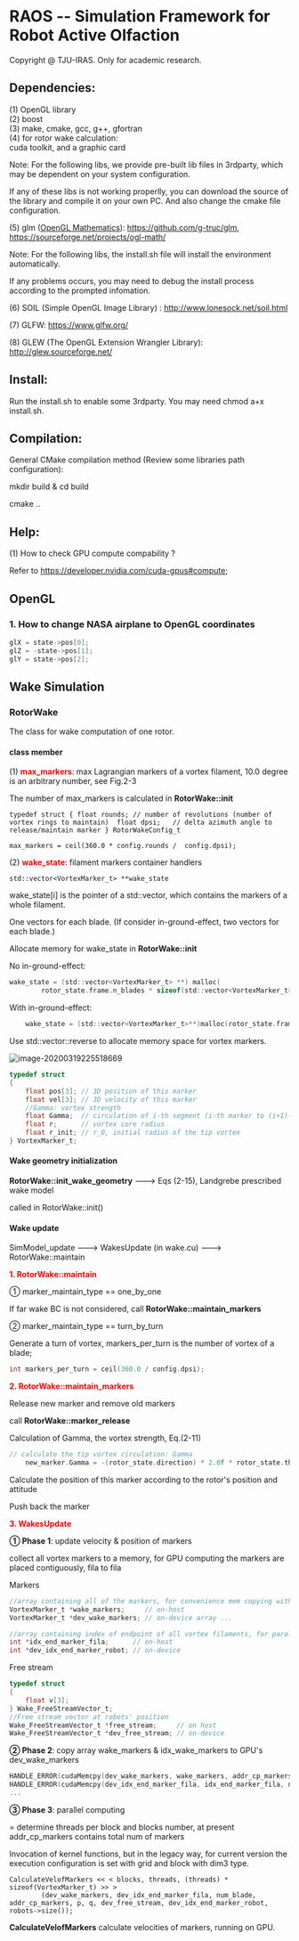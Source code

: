 RAOS -- Simulation Framework for Robot Active Olfaction
=======

Copyright @ TJU-IRAS. Only for academic research.

Dependencies:
----
(1) OpenGL library<br>
(2) boost<br>
(3) make, cmake, gcc, g++, gfortran<br>
(4) for rotor wake calculation:<br>
    cuda toolkit, and a graphic card<br>

Note: For the following libs, we provide pre-built lib files in 3rdparty, which may be dependent on your system configuration.

If any of these libs is not working properlly, you can download the source of the library and compile it on your own PC. And also change the cmake file configuration.

(5) glm ([OpenGL Mathematics](http://glm.g-truc.net/)): https://github.com/g-truc/glm, https://sourceforge.net/projects/ogl-math/

Note: For the following libs, the install.sh file will install the environment automatically.

If any problems occurs, you may need to debug the install process according to the prompted infomation.

(6) SOIL (Simple OpenGL Image Library) : http://www.lonesock.net/soil.html

(7) GLFW: https://www.glfw.org/

(8) GLEW (The OpenGL Extension Wrangler Library): http://glew.sourceforge.net/

Install:
----

Run the install.sh to enable some 3rdparty. You may need chmod a+x install.sh.

Compilation:
----

General CMake compilation method (Review some libraries path configuration):

mkdir build & cd build

cmake ..

Help:
----
(1) How to check GPU compute compability ?

Refer to https://developer.nvidia.com/cuda-gpus#compute;



## OpenGL

### 1. How to change NASA airplane to OpenGL coordinates

```c
glX = state->pos[0];
glZ = -state->pos[1];
glY = state->pos[2];
```





## Wake Simulation

### RotorWake

The class for wake computation of one rotor.



#### class member

(1) <span style="color:red">**max_markers**</span>: max Lagrangian markers of a vortex filament, 10.0 degree is an arbitrary number, see Fig.2-3

The number of max_markers is calculated in **RotorWake::init**

`typedef struct
{
    float rounds; // number of revolutions (number of vortex rings to maintain) 
    float dpsi;   // delta azimuth angle to release/maintain marker
} RotorWakeConfig_t`

`max_markers = ceil(360.0 * config.rounds /  config.dpsi);`

(2) <span style="color:red">**wake_state**</span>: filament markers container handlers

`std::vector<VortexMarker_t> **wake_state`

wake_state[i] is the pointer of a std::vector, which contains the markers of a whole filament.

One vectors for each blade.  (If consider in-ground-effect, two vectors for each blade.)

Allocate memory for wake_state in **RotorWake::init**

No in-ground-effect:

```c
wake_state = (std::vector<VortexMarker_t> **) malloc(
        rotor_state.frame.n_blades * sizeof(std::vector<VortexMarker_t> *));
```

With in-ground-effect:

```c
    wake_state = (std::vector<VortexMarker_t>**)malloc(rotor_state.frame.n_blades*2*sizeof(std::vector<VortexMarker_t>*));
```

Use std::vector::reverse to allocate memory space for vortex markers.

![image-20200319225518669](C:\Users\wuxia\AppData\Roaming\Typora\typora-user-images\image-20200319225518669.png)





```c
typedef struct
{
    float pos[3]; // 3D position of this marker
    float vel[3]; // 3D velocity of this marker
    //Gamma: vortex strength
    float Gamma;  // circulation of i-th segment (i-th marker to (i+1)-th marker)
    float r;      // vortex core radius
    float r_init; // r_0, initial radius of the tip vortex
} VortexMarker_t;
```



#### Wake geometry initialization

**RotorWake::init_wake_geometry** ---> Eqs (2-15),  Landgrebe prescribed wake model

called in RotorWake::init()



#### Wake update

SimModel_update ---> WakesUpdate   (in wake.cu)  ---> RotorWake::maintain

**<span style='color:red'>1. RotorWake::maintain</span>**

① marker_maintain_type == one_by_one

If far wake BC is not considered, call **RotorWake::maintain_markers**



② marker_maintain_type == turn_by_turn

Generate a turn of vortex, markers_per_turn is the number of vortex of a blade;

```c
int markers_per_turn = ceil(360.0 / config.dpsi);
```



<span style="color:red">**2. RotorWake::maintain_markers**</span>

Release new marker and remove old markers

call **RotorWake::marker_release**

Calculation of Gamma, the vortex strength, Eq.(2-11)

```c
// calculate the tip vortex circulation: Gamma
    new_marker.Gamma = -(rotor_state.direction) * 2.0f * rotor_state.thrust / rotor_state.frame.n_blades / (rotor_state.frame.radius * rotor_state.frame.radius) / 1.185f / rotor_state.Omega; // tip vortex circulation
```

Calculate the position of this marker according to the rotor's position and attitude

Push back the marker



<span style="color:red">**3. WakesUpdate**</span>

**① Phase 1**: update velocity & position of markers

collect all vortex markers to a memory, for GPU computing  the markers are placed contiguously, fila to fila

Markers

```c
//array containing all of the markers, for convenience mem copying with GPU
VortexMarker_t *wake_markers;     // on-host
VortexMarker_t *dev_wake_markers; // on-device array ...
```

 

```c
//array containing index of endpoint of all vortex filaments, for parallel computing
int *idx_end_marker_fila;      // on-host 
int *dev_idx_end_marker_robot; // on-device
```

Free stream

```c
typedef struct
{
    float v[3];
} Wake_FreeStreamVector_t;
//Free stream vector at robots' position
Wake_FreeStreamVector_t *free_stream;	  // on host
Wake_FreeStreamVector_t *dev_free_stream; // on-device 

```



**② Phase 2**: copy array wake_markers & idx_wake_markers to GPU's dev_wake_markers

```c
HANDLE_ERROR(cudaMemcpy(dev_wake_markers, wake_markers, addr_cp_markers * sizeof(VortexMarker_t), cudaMemcpyHostToDevice));
HANDLE_ERROR(cudaMemcpy(dev_idx_end_marker_fila, idx_end_marker_fila, num_blade * sizeof(int), cudaMemcpyHostToDevice));
...
```



**③ Phase 3**: parallel computing

= determine threads per block and blocks number, at present addr_cp_markers contains total num of markers

Invocation of kernel functions, but in the legacy way, for current version the execution configuration is set with grid and block with dim3 type.

```
CalculateVelofMarkers << < blocks, threads, (threads) * sizeof(VortexMarker_t) >> >
		(dev_wake_markers, dev_idx_end_marker_fila, num_blade, addr_cp_markers, p, q, dev_free_stream, dev_idx_end_marker_robot, robots->size());

```

**CalculateVelofMarkers** calculate velocities of markers, running on GPU.



